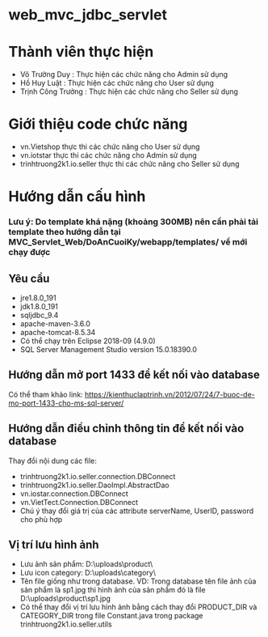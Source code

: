 # web_mvc_jdbc_servlet
# Thành viên thực hiện
- Võ Trường Duy : Thực hiện các chức năng cho Admin sử dụng
- Hồ Huy Luật : Thực hiện các chức năng cho User sử dụng
- Trịnh Công Trưởng : Thực hiện các chức năng cho Seller sử dụng
# Giới thiệu code chức năng
- vn.Vietshop thực thi các chức năng cho User sử dụng
- vn.iotstar thực thi các chức năng cho Admin sử dụng
- trinhtruong2k1.io.seller thực thi các chức năng cho Seller sử dụng
# Hướng dẫn cấu hình
### Lưu ý: Do template khá nặng (khoảng 300MB) nên cần phải tải template theo hướng dẫn tại MVC_Servlet_Web/DoAnCuoiKy/webapp/templates/ về mới chạy được
## Yêu cầu 
- jre1.8.0_191
- jdk1.8.0_191
- sqljdbc_9.4
- apache-maven-3.6.0
- apache-tomcat-8.5.34
- Có thể chạy trên Eclipse 2018-09 (4.9.0)
- SQL Server Management Studio version 15.0.18390.0
## Hướng dẫn mở port 1433 để kết nối vào database
Có thể tham khảo link: https://kienthuclaptrinh.vn/2012/07/24/7-buoc-de-mo-port-1433-cho-ms-sql-server/
## Hướng dẫn điều chỉnh thông tin để kết nối vào database
Thay đổi nội dung các file:
- trinhtruong2k1.io.seller.connection.DBConnect
- trinhtruong2k1.io.seller.DaoImpl.AbstractDao
- vn.iostar.connection.DBConnect
- vn.VietTect.Connection.DBConnect
- Chú ý thay đổi giá trị của các attribute serverName, UserID, password cho phù hợp
## Vị trí lưu hình ảnh
- Lưu ảnh sản phẩm: D:\uploads\product\
- Lưu icon category: D:\uploads\category\
- Tên file giống như trong database. VD: Trong database tên file ảnh của sản phẩm là sp1.jpg thì hình ảnh của sản phẩm đó là file D:\uploads\product\sp1.jpg
- Có thể thay đổi vị trí lưu hình ảnh bằng cách thay đổi PRODUCT_DIR và CATEGORY_DIR trong file Constant.java trong package trinhtruong2k1.io.seller.utils
